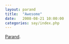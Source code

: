 ```yaml
---
layout: parand
title:  "Awesome"
date:   2008-08-21 10:00:00
categories: say/index.php
---
```

[Parand](http://www.urbandictionary.com/define.php?term=parand).
